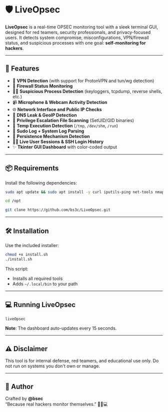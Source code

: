 # 🛡️ LiveOpsec

**LiveOpsec** is a real-time OPSEC monitoring tool with a sleek terminal GUI, designed for red teamers, security professionals, and privacy-focused users. It detects system compromise, misconfigurations, VPN/firewall status, and suspicious processes with one goal: **self-monitoring for hackers**.

---

## 🚀 Features

- 🔐 **VPN Detection** (with support for ProtonVPN and tun/wg detection)
- 🧱 **Firewall Status Monitoring**
- 🕵️‍♂️ **Suspicious Process Detection** (keyloggers, tcpdump, reverse shells, etc.)
- 📹 **Microphone & Webcam Activity Detection**
- 🌐 **Network Interface and Public IP Checks**
- 📡 **DNS Leak & GeoIP Detection**
- 📛 **Privilege Escalation File Scanning** (SetUID/GID binaries)
- 🧟 **Temp Execution Detection** (`/tmp`, `/dev/shm`, `/run`)
- 🧾 **Sudo Log + System Log Parsing**
- 🔁 **Persistence Mechanism Detection**
- 🧑‍💻 **Live User Sessions & SSH Login History**
- ✨ **Tkinter GUI Dashboard** with color-coded output

---

## 📦 Requirements

Install the following dependencies:

```bash
sudo apt update && sudo apt install -y curl iputils-ping net-tools nmap lsof ss yad whois dnsutils ufw

cd /opt

git clone https://github.com/bs3c/LiveOpsec.git

```

---

## 🛠️ Installation

Use the included installer:

```bash
chmod +x install.sh
./install.sh
```

This script:
- Installs all required tools
- Adds `~/.local/bin` to your path

---

## 💻 Running LiveOpsec

```bash
liveOpsec
```

**Note**: The dashboard auto-updates every 15 seconds.

---

## ⚠️ Disclaimer

This tool is for internal defense, red teamers, and educational use only. Do not run on systems you don't own or manage.

---

## 👤 Author

Crafted by **@bsec**  
“Because real hackers monitor themselves.” 🕵️‍♂️💻
